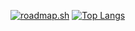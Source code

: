 <a href="https://roadmap.sh"><img src="https://api.roadmap.sh/v1-badge/tall/656342005145316d2573d394?variant=dark" alt="roadmap.sh"/></a>
[![Top Langs](https://github-readme-stats.vercel.app/api/top-langs/?username=VoidTsundere&title_color=ffffff&text_color=dcddde&bg_color=0c1117&border_color=212934)](https://github.com/anuraghazra/github-readme-stats)

<!--
**VoidTsundere/VoidTsundere** is a ✨ _special_ ✨ repository because its `README.md` (this file) appears on your GitHub profile.

Here are some ideas to get you started:

- 🔭 I’m currently working on ...
- 🌱 I’m currently learning ...
- 👯 I’m looking to collaborate on ...
- 🤔 I’m looking for help with ...
- 💬 Ask me about ...
- 📫 How to reach me: ...
- 😄 Pronouns: ...
- ⚡ Fun fact: ...
-->
